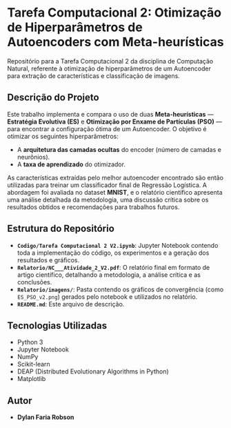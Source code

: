 # Tarefa Computacional 2: Otimização de Hiperparâmetros de Autoencoders com Meta-heurísticas

Repositório para a Tarefa Computacional 2 da disciplina de Computação Natural, referente à otimização de hiperparâmetros de um Autoencoder para extração de características e classificação de imagens.

## Descrição do Projeto

Este trabalho implementa e compara o uso de duas **Meta-heurísticas** — **Estratégia Evolutiva (ES)** e **Otimização por Enxame de Partículas (PSO)** — para encontrar a configuração ótima de um Autoencoder. O objetivo é otimizar os seguintes hiperparâmetros:

* A **arquitetura das camadas ocultas** do encoder (número de camadas e neurônios).
* A **taxa de aprendizado** do otimizador.

As características extraídas pelo melhor autoencoder encontrado são então utilizadas para treinar um classificador final de Regressão Logística. A abordagem foi avaliada no dataset **MNIST**, e o relatório científico apresenta uma análise detalhada da metodologia, uma discussão crítica sobre os resultados obtidos e recomendações para trabalhos futuros.

## Estrutura do Repositório

* **`Codigo/Tarefa Computacional 2 V2.ipynb`**: Jupyter Notebook contendo toda a implementação do código, os experimentos e a geração dos resultados e gráficos.
* **`Relatorio/NC___Atividade_2_V2.pdf`**: O relatório final em formato de artigo científico, detalhando a metodologia, a análise crítica e as conclusões.
* **`Relatorio/imagens/`**: Pasta contendo os gráficos de convergência (como `ES_PSO_v2.png`) gerados pelo notebook e utilizados no relatório.
* **`README.md`**: Este arquivo de descrição.

## Tecnologias Utilizadas

* Python 3
* Jupyter Notebook
* NumPy
* Scikit-learn
* DEAP (Distributed Evolutionary Algorithms in Python)
* Matplotlib

## Autor

* **Dylan Faria Robson**